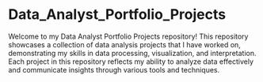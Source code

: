 # Data_Analyst_Portfolio_Projects
 Welcome to my Data Analyst Portfolio Projects repository! This repository showcases a collection of data analysis projects that I have worked on, demonstrating my skills in data processing, visualization, and interpretation. Each project in this repository reflects my ability to analyze data effectively and communicate insights through various tools and techniques.
